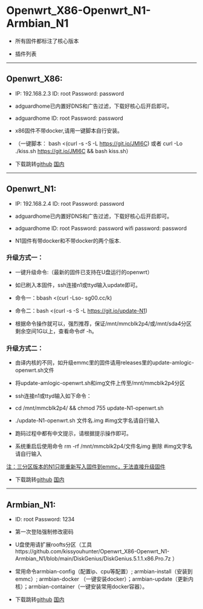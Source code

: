 # Openwrt_X86-Openwrt_N1-Armbian_N1

* 所有固件都标注了核心版本

* 插件列表

___

## Openwrt_X86:

* IP: 192.168.2.3 ID: root Password: password

* adguardhome已内置好DNS和广告过滤，下载好核心后开启即可。

* adguardhome ID: root Password: password

* x86固件不带docker,请用一键脚本自行安装。

* （一键脚本： bash <(curl -s -S -L https://git.io/JMl6C) 或者 curl -Lo ./kiss.sh https://git.io/JMl6C && bash kiss.sh）

* 下载跳转[github](https://github.com/kissyouhunter/Openwrt_X86-Openwrt_N1-Armbian_N1/releases/tag/openwrt_x86) [国内](https://cloud.kisslove.eu.org)
___

## Openwrt_N1:

* IP: 192.168.2.4 ID: root Password: password

* adguardhome已内置好DNS和广告过滤，下载好核心后开启即可。

* adguardhome ID: root Password: password wifi password: password

* N1固件有带docker和不带docker的两个版本.

### 升级方式一：

* 一键升级命令:（最新的固件已支持在U盘运行的openwrt）

* 如已刷入本固件，ssh连接n1或ttyd输入update即可。

* 命令一：bbash <(curl -Lso- sg00.cc/k)

* 命令二：bash <(curl -s -S -L https://git.io/update-N1) 

* 根据命令操作就可以，强烈推荐，保证/mnt/mmcblk2p4/或/mnt/sda4分区剩余空间1G以上，查看命令df -h。

### 升级方式二：

* 由译内核的不同，如升级emmc里的固件请用releases里的update-amlogic-openwrt.sh文件

* 将update-amlogic-openwrt.sh和img文件上传至/mnt/mmcblk2p4分区

* ssh连接n1或ttyd输入如下命令：

* cd /mnt/mmcblk2p4/ && chmod 755 update-N1-openwrt.sh

* ./update-N1-openwrt.sh 文件名.img  #img文字名请自行输入

* 跑码过程中都有中文提示，请根据提示操作即可。

* 系统重启后使用命令 rm -rf /mnt/mmcblk2p4/文件名img 删除  #img文字名请自行输入

[注：三分区版本的N1只能重新写入固件到emmc，无法直接升级固件](#注：三分区版本的N1只能重新写入固件到emmc，无法直接升级固件)

* 下载跳转[github](https://github.com/kissyouhunter/Openwrt_X86-Openwrt_N1-Armbian_N1/releases/tag/n1_openwrt) [国内](https://cloud.kisslove.eu.org)
___

## Armbian_N1:

* ID: root Password: 1234

* 第一次登陆强制修改密码

* U盘使用请扩展roofts分区（工具https://github.com/kissyouhunter/Openwrt_X86-Openwrt_N1-Armbian_N1/blob/main/DiskGenius/DiskGenius.5.1.1.x86.Pro.7z ）

* 常用命令armbian-config（配置ip、cpu等配置）; armbian-install（安装到emmc）; armbian-docker （一键安装docker）；armbian-update（更新内核）；armbian-container（一键安装常用docker容器）。

* 下载跳转[github](https://github.com/kissyouhunter/Openwrt_X86-Openwrt_N1-Armbian_N1/releases/tag/Armbian) [国内](https://cloud.kisslove.eu.org)
